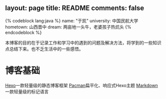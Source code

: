 layout: page
title: README
comments: false
---
{% codeblock lang:java %}
 name: "于凯"
 university: 中国民航大学
 hometown: 山西晋中
 dream: 两亩地一头牛，老婆孩子热炕头
{% endcodeblock %}

本博客的目的在于记录工作和学习中的遇到的问题及解决方法，将学到的一些知识点总结下来。也不乏生活中的一些感悟。

# 博客基础

[Hexo](https://hexo.io/)一款轻量级的静态博客框架
[Pacman](https://github.com/A-limon/pacman)扁平化、响应式Hexo主题
[Markdown](https://www.gitbook.com/book/noahsoft/-makedown/details)一款轻量级的标记语言

